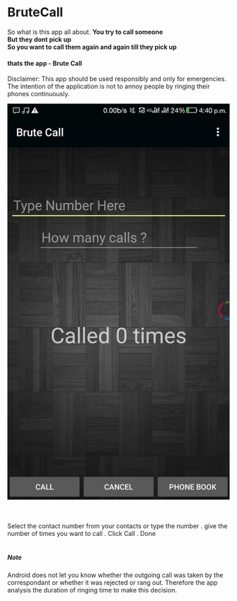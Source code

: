 # BruteCall

So what is this app all about. 
<B>
You try to call someone <br>
But they dont pick up <br>
So you want to call them again and again till they pick up <br>
<h4> thats the app - Brute Call </h4>
</B>
Disclaimer: This app should be used responsibly and only for emergencies. The intention of the application is not to annoy people by ringing their phones continuously. 

![alt text](https://raw.githubusercontent.com/dingusagar/BruteCall/master/new.jpeg) 


<br><br>
Select the contact number from your contacts or type the number . give the number of times you want to call . Click Call . Done
<br><br>


<h5>Note </h5>
Android does not let you know whether the outgoing call was taken by the correspondant or whether it was rejected or rang out.
Therefore the app analysis the duration of ringing time to make this decision.

